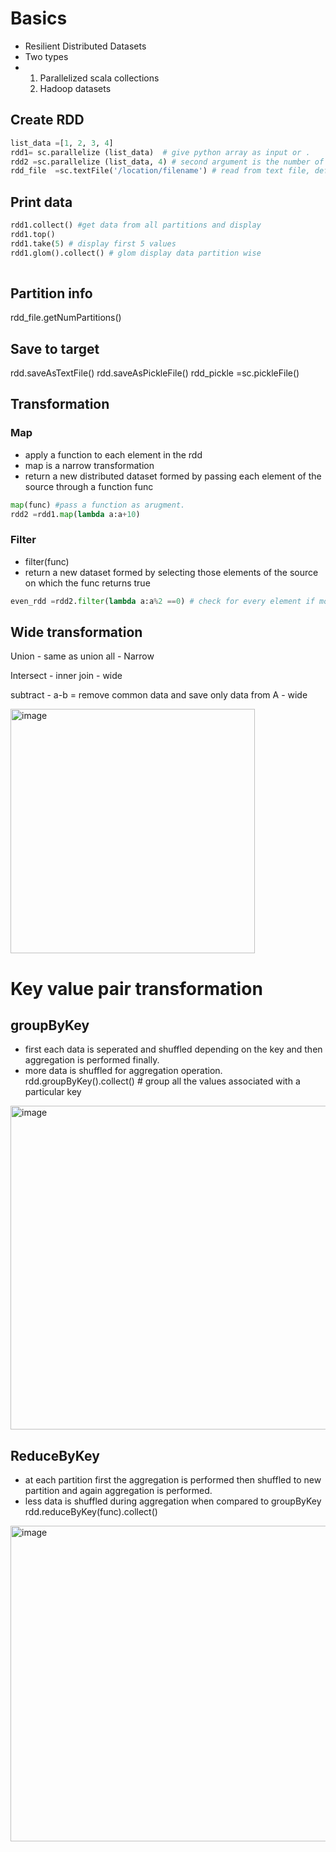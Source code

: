 # Basics
- Resilient Distributed Datasets
- Two types
- 1. Parallelized scala collections
  2. Hadoop datasets
## Create RDD
```python
list_data =[1, 2, 3, 4]
rdd1= sc.parallelize (list_data)  # give python array as input or .
rdd2 =sc.parallelize (list_data, 4) # second argument is the number of partitions, default is 8
rdd_file  =sc.textFile('/location/filename') # read from text file, default partitions is 2

```

## Print data
```python
rdd1.collect() #get data from all partitions and display
rdd1.top()
rdd1.take(5) # display first 5 values
rdd1.glom().collect() # glom display data partition wise
 
```

## Partition info

rdd_file.getNumPartitions()


## Save to target

rdd.saveAsTextFile()
rdd.saveAsPickleFile()
rdd_pickle =sc.pickleFile() 

## Transformation
### Map
- apply a function to each element in the rdd
- map is a narrow transformation
- return a new distributed dataset formed by passing each element of the source through a function func
```python
map(func) #pass a function as arugment.
rdd2 =rdd1.map(lambda a:a+10)
```


### Filter
- filter(func)
- return a new dataset formed by selecting those elements of the source on which the func returns true

```python
even_rdd =rdd2.filter(lambda a:a%2 ==0) # check for every element if mod 2 is zero
```
## Wide transformation

Union - same as union all - Narrow

Intersect - inner join  - wide

subtract - a-b = remove common data and save only data from A - wide

<img width="391" alt="image" src="https://github.com/deepakgowtham/Datascience_Basics/assets/47908891/23f65d26-62d8-4059-8f2f-1dea8455ebe3">

# Key value pair transformation

## groupByKey
- first each data is seperated and shuffled depending on the key and then aggregation is performed finally.
- more data is shuffled for aggregation operation.
rdd.groupByKey().collect() # group all the values associated with a particular key

<img width="518" alt="image" src="https://github.com/deepakgowtham/Datascience_Basics/assets/47908891/982eae24-aadd-496b-9278-aae57b2909d4">

## ReduceByKey
- at each partition first the aggregation is performed then shuffled to new partition and again aggregation is performed.
- less data is shuffled during aggregation when compared to groupByKey
rdd.reduceByKey(func).collect()


<img width="505" alt="image" src="https://github.com/deepakgowtham/Datascience_Basics/assets/47908891/c60c2519-6a4d-4eb7-a999-472350a13696">
